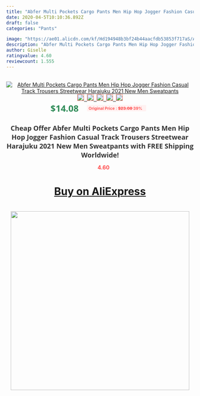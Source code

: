 ```yaml
---
title: "Abfer Multi Pockets Cargo Pants Men Hip Hop Jogger Fashion Casual Track Trousers Streetwear Harajuku 2021 New Men Sweatpants"
date: 2020-04-5T10:10:36.892Z
draft: false
categories: "Pants"

image: "https://ae01.alicdn.com/kf/Hd194948b3bf24b44aacfdb53853f717aS/Abfer-Multi-Pockets-Cargo-Pants-Men-Hip-Hop-Jogger-Fashion-Casual-Track-Trousers-Streetwear-Harajuku-2021.jpg"
description: "Abfer Multi Pockets Cargo Pants Men Hip Hop Jogger Fashion Casual Track Trousers Streetwear Harajuku 2021 New Men Sweatpants"
author: Giselle
ratingvalue: 4.60
reviewcount: 1.555
---
```

<br>
<div style="text-align: center;">
<a href="https://s.click.aliexpress.com/e/_9zCQuN" target="_blank" rel="nofollow noopener noreferrer"><img alt="Abfer Multi Pockets Cargo Pants Men Hip Hop Jogger Fashion Casual Track Trousers Streetwear Harajuku 2021 New Men Sweatpants" class="magnifier-image" src="https://ae01.alicdn.com/kf/Hd194948b3bf24b44aacfdb53853f717aS/Abfer-Multi-Pockets-Cargo-Pants-Men-Hip-Hop-Jogger-Fashion-Casual-Track-Trousers-Streetwear-Harajuku-2021.jpg_640x640.jpg">
<br>
<img style="border:1px solid salmon" src="https://ae01.alicdn.com/kf/Hd194948b3bf24b44aacfdb53853f717aS/Abfer-Multi-Pockets-Cargo-Pants-Men-Hip-Hop-Jogger-Fashion-Casual-Track-Trousers-Streetwear-Harajuku-2021.jpg_120x120.jpg">&nbsp;&nbsp;<img style="border:1px solid salmon" src="https://ae01.alicdn.com/kf/Hfbea36ecb2024c27a5c6c39133930bd3B/Abfer-Multi-Pockets-Cargo-Pants-Men-Hip-Hop-Jogger-Fashion-Casual-Track-Trousers-Streetwear-Harajuku-2021.jpg_120x120.jpg">&nbsp;&nbsp;<img style="border:1px solid salmon" src="https://ae01.alicdn.com/kf/Hba6fed8687fc4fa4bb0eb0f2ba1075faB/Abfer-Multi-Pockets-Cargo-Pants-Men-Hip-Hop-Jogger-Fashion-Casual-Track-Trousers-Streetwear-Harajuku-2021.jpg_120x120.jpg">&nbsp;&nbsp;<img style="border:1px solid salmon" src="https://ae01.alicdn.com/kf/H00e5470184ed42e3b1320b219e38ac49o/Abfer-Multi-Pockets-Cargo-Pants-Men-Hip-Hop-Jogger-Fashion-Casual-Track-Trousers-Streetwear-Harajuku-2021.jpg_120x120.jpg">&nbsp;&nbsp;<img style="border:1px solid salmon" src="https://ae01.alicdn.com/kf/H66f124ce4afd4161bb0ed6f3887df416T/Abfer-Multi-Pockets-Cargo-Pants-Men-Hip-Hop-Jogger-Fashion-Casual-Track-Trousers-Streetwear-Harajuku-2021.jpg_120x120.jpg"></a></div><br0>
<div style="text-align: center;"><span style="background-color: white; border: 0px; box-sizing: border-box; color: seagreen; display: inline-block; font-family: &quot;open sans&quot; , &quot;arial&quot; , &quot;helvetica&quot; , sans-serif , &quot;heiti&quot;; font-size: 24px; font-stretch: inherit; font-weight: 700; line-height: inherit; margin: 0px 10px 0px 0px; padding: 0px; vertical-align: middle;">$14.08 </span>
<span style="background: rgb(255 , 241 , 241); border-radius: 3px; border: 0px; box-sizing: border-box; color: #ff4747; display: inline-block; font-family: inherit; font-size: 12px; font-stretch: inherit; font-style: inherit; font-variant: inherit; font-weight: 600; line-height: inherit; margin: 0px; padding: 2px 5px; transform: scale(0.9); vertical-align: middle;">Original Price : <b style="text-decoration: line-through;">$23.08 </b> 39%&nbsp;&nbsp;</span></div>
<h1 style="color: #333333; display: inline-block; font-family: &quot;open sans&quot; , &quot;arial&quot; , &quot;helvetica&quot; , sans-serif , &quot;heiti&quot;; font-size: 18px; font-stretch: inherit; font-weight: 700; text-align: center;">Cheap Offer Abfer Multi Pockets Cargo Pants Men Hip Hop Jogger Fashion Casual Track Trousers Streetwear Harajuku 2021 New Men Sweatpants with FREE Shipping Worldwide!</h1>
<div style="color: #ff4747; text-align: center;">
<img src="https://4.bp.blogspot.com/-M0ZcTcb-5uY/XleCXlxnR4I/AAAAAAAAAEc/OrjgMkXV1oMQFaCRZj5HQwOCBcu3w1FegCPcBGAYYCw/s1600/star.png" style="height: 15px;">&nbsp;<b>4.60</b></div>
<div class="button_cont" align="center"><a class="buynow_a" href="https://s.click.aliexpress.com/e/_9zCQuN" target="_blank" rel="nofollow noopener noreferrer"><H1>Buy on AliExpress</H1></a></div><br>
<div class="separator" style="clear: both; text-align: center;">
<img src="https://lh3.googleusercontent.com/-pTy5HemUv9M/XlePHvY0dAI/AAAAAAAAAE4/0nX5iRUoIWY8eMW9Dpxeirr157OZliDIgCLcBGAsYHQ/s1600/badge.gif" width="480">
</div>
